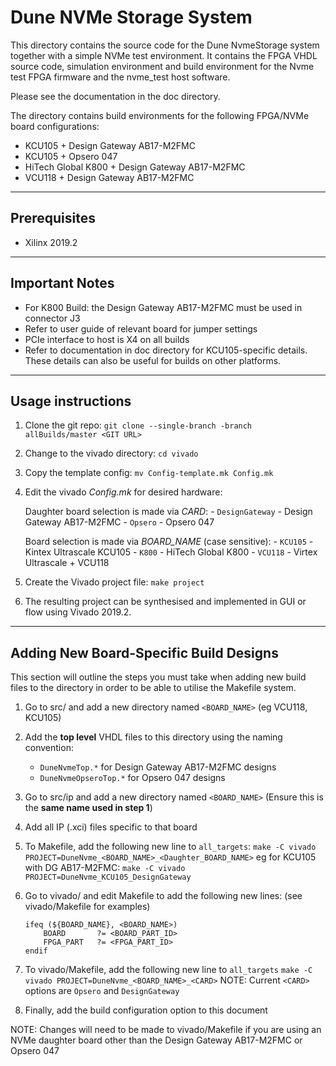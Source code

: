 Dune NVMe Storage System
===========================

This directory contains the source code for the Dune NvmeStorage system together with a simple
NVMe test environment. It contains the FPGA VHDL source code, simulation environment and build
environment for the Nvme test FPGA firmware and the nvme_test host software.

Please see the documentation in the doc directory.

The directory contains build environments for the following FPGA/NVMe board configurations:

- KCU105 + Design Gateway AB17-M2FMC
- KCU105 + Opsero 047
- HiTech Global K800 + Design Gateway AB17-M2FMC
- VCU118 + Design Gateway AB17-M2FMC

---
## Prerequisites
- Xilinx 2019.2

---
## Important Notes
- For K800 Build: the Design Gateway AB17-M2FMC must be used in connector J3
- Refer to user guide of relevant board for jumper settings
- PCIe interface to host is X4 on all builds
- Refer to documentation in doc directory for KCU105-specific details. These details can also be useful for builds on other platforms.

---
## Usage instructions
1. Clone the git repo: 
    `git clone --single-branch -branch allBuilds/master <GIT URL>`

2. Change to the vivado directory: `cd vivado`

3. Copy the template config: `mv Config-template.mk Config.mk`

4. Edit the vivado *Config.mk* for desired hardware:

    Daughter board selection is made via *CARD*:
        - `DesignGateway` - Design Gateway AB17-M2FMC
        - `Opsero` - Opsero 047

    Board selection is made via *BOARD_NAME* (case sensitive):
        - `KCU105` - Kintex Ultrascale KCU105
        - `K800` - HiTech Global K800
        - `VCU118` - Virtex Ultrascale + VCU118

5. Create the Vivado project file: `make project`

6. The resulting project can be synthesised and implemented in GUI or flow using Vivado 2019.2.

---

## Adding New Board-Specific Build Designs
This section will outline the steps you must take when adding new build files to the directory in order to be able to utilise the Makefile system.

1. Go to src/ and add a new directory named `<BOARD_NAME>` (eg VCU118, KCU105)

2. Add the **top level** VHDL files to this directory using the naming convention:
    - `DuneNvmeTop.*` for Design Gateway AB17-M2FMC designs
    - `DuneNvmeOpseroTop.*` for Opsero 047 designs
    
3. Go to src/ip and add a new directory named `<BOARD_NAME>` (Ensure this is the **same name used in step 1**)

4. Add all IP (.xci) files specific to that board

5. To Makefile, add the following new line to `all_targets`:
    `make -C vivado PROJECT=DuneNvme_<BOARD_NAME>_<Daughter_BOARD_NAME>`
    eg for KCU105 with DG AB17-M2FMC: 
    `make -C vivado PROJECT=DuneNvme_KCU105_DesignGateway`
    
6. Go to vivado/ and edit Makefile to add the following new lines:
    (see vivado/Makefile for examples)
    ``` 
    ifeq (${BOARD_NAME}, <BOARD_NAME>)
        BOARD       ?= <BOARD_PART_ID>
        FPGA_PART   ?= <FPGA_PART_ID>
    endif 
    ```
    
7. To vivado/Makefile, add the following new line to `all_targets`
    `make -C vivado PROJECT=DuneNvme_<BOARD_NAME>_<CARD>`
    NOTE: Current `<CARD>` options are `Opsero` and `DesignGateway`
    
8. Finally, add the build configuration option to this document

NOTE: Changes will need to be made to vivado/Makefile if you are using an NVMe daughter board other than the Design Gateway AB17-M2FMC or Opsero 047
